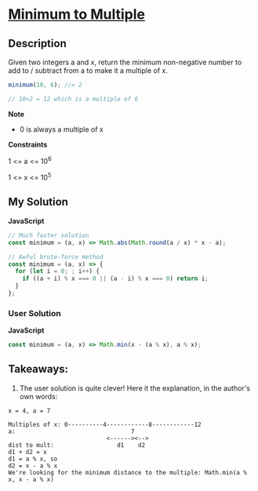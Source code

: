 # [Minimum to Multiple](https://www.codewars.com/kata/5e030f77cec18900322c535d)

## Description

Given two integers a and x, return the minimum non-negative number to add to / subtract from a to make it a multiple of x.

```js
minimum(10, 6); //= 2

// 10+2 = 12 which is a multiple of 6
```

**Note**

- 0 is always a multiple of x

**Constraints**

1 <= a <= 10<sup>6</sup>

1 <= x <= 10<sup>5</sup>

## My Solution

**JavaScript**

```js
// Much faster solution
const minimum = (a, x) => Math.abs(Math.round(a / x) * x - a);
```

```js
// Awful brute-force method
const minimum = (a, x) => {
  for (let i = 0; ; i++) {
    if ((a + i) % x === 0 || (a - i) % x === 0) return i;
  }
};
```

### User Solution

**JavaScript**

```js
const minimum = (a, x) => Math.min(x - (a % x), a % x);
```

## Takeaways:

1. The user solution is quite clever! Here it the explanation, in the author's own words:

```
x = 4, a = 7

Multiples of x: 0----------4------------8------------12
a:                                 7
                            <------><-->
dist to mult:                  d1    d2
d1 + d2 = x
d1 = a % x, so
d2 = x - a % x
We're looking for the minimum distance to the multiple: Math.min(a % x, x - a % x)
```
